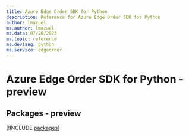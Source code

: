 ```yaml
---
title: Azure Edge Order SDK for Python
description: Reference for Azure Edge Order SDK for Python
author: lmazuel
ms.author: lmazuel
ms.data: 07/20/2023
ms.topic: reference
ms.devlang: python
ms.service: edgeorder
---
```

# Azure Edge Order SDK for Python - preview
## Packages - preview
[!INCLUDE [packages](edge-order-index.md)]